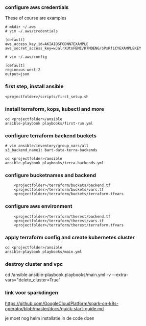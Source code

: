 ### configure aws credentials


These of course are examples
```
# mkdir ~/.aws
# vim ~/.aws/credentials

[default]
aws_access_key_id=AKIAIOSFODNN7EXAMPLE
aws_secret_access_key=wJalrXUtnFEMI/K7MDENG/bPxRfiCYEXAMPLEKEY

# vim ~/.aws/config

[default]
region=us-west-2
output=json
```
### first step, install ansible
```
<projectfolder>/scripts/first_setup.sh
```

### install terraform, kops, kubectl and more

```
cd <projectfolder>/ansible
ansible-playbook playbooks/first-run.yml
```

### configure terraform backend buckets
```
# vim ansible/inventory/group_vars/all
s3_backend_name1: bart-data-terra-backends

cd <projectfolder>/ansible
ansible-playbook playbooks/terra-backends.yml
```

### configure bucketnames and backend
```
    <projectfolder>/terraform/buckets/backend.tf
    <projectfolder>/terraform/buckets/vars.tf
    <projectfolder>/terraform/buckets/terraform.tfvars
```
### configure aws environment

```
    <projectfolder>/terraform/therest/backend.tf
    <projectfolder>/terraform/therest/vars.tf
    <projectfolder>/terraform/therest/terraform.tfvars
```
### apply terraform config and create kubernetes cluster

```
cd <projectfolder>/ansible
ansible-playbook playbooks/main.yml
```

### destroy cluster and vpc

cd <projectfolder>/ansible
ansible-playbook playbooks/main.yml -v --extra-vars="delete_cluster=True"


### link voor sparkdingen

https://github.com/GoogleCloudPlatform/spark-on-k8s-operator/blob/master/docs/quick-start-guide.md

je moet nog helm installatie in de code doen

